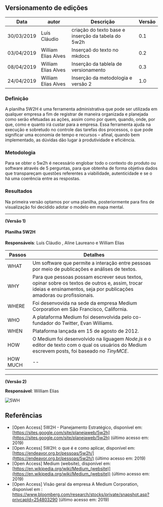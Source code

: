 ## Versionamento de edições
| Data           | autor                | Descrição                           |Versão|
|----------------|----------------------|-------------------------------------|------|
|   30/03/2019   | Luís Cláudio         | criação do texto base e inserção da tabela do 5w2h |0.1|
|   03/04/2019   | William Elias Alves  | Inserçaõ do texto no mkdocs         |  0.2 |  
|   08/04/2019   | William Elias Alves  | Inserção da tablela de versionamento         |  0.3 |  
|   24/04/2019   | William Elias Alves  | Inserção da metodologia e versão 2      |  1.0 |  


### Definição

A planilha 5W2H é uma ferramenta administrativa que pode ser utilizada em qualquer empresa a fim de registrar de maneira organizada e planejada como serão efetuadas as ações, assim como por quem, quando, onde, por que, como e quanto irá custar para a empresa. Essa ferramenta ajuda na execução e sobretudo no controle das tarefas dos processos, o que pode significar uma economia de tempo e recursos – afinal, quando bem implementado, as dúvidas dão lugar à produtividade e eficiência.

### Metodologia 

Para se obter o 5w2h é necessário englobar todo o contexto do produto ou software através de 5 perguntas, para que obtenha de forma objetiva dados que transpareçam questões referentes a viabilidade, autenticidade e se o há uma coerência entre as respostas.

### Resultados 

Na primeira versão optamos por uma planilha, posteriormente para fins de visualização foi decidido adotar o modelo em mapa mental.
***

**(Versão 1)**
#### Planilha 5W2H

**Responsáveis**: Luís Cláudio , Aline Laureano e William Elias

Passos  | Detalhes
--------- | ------
WHAT | Um software que permite a interação entre pessoas por meio de publicações e análises de textos.
WHY| Para que pessoas possam escrever seus textos, opinar sobre os textos de outros e, assim, trocar ideias e ensinamentos, seja por publicações amadoras ou profissionais.
WHERE | Foi desenvovida na sede da empresa Medium Corporation em São Francisco, California.
WHO | A plataforma Medium foi desenvolvida pelo co-fundador do Twitter, Evan Williams.
WHEN | Plataforma lançada em 15 de agosto de 2012.
HOW | O Medium foi desenvolvido na liguagem *Node.js* e o editor de texto com o qual os usuários do Medium escrevem posts, foi baseado no *TinyMCE*.
HOW MUCH | --


***

**(Versão 2)**

**Responsável**: William Elias

![5WH](../5wh/5wh.jpg)

## Referências

- [Open Access] 5W2H - Planejamento Estratégico, disponível em: [https://sites.google.com/site/planejaweb/5w2h](https://sites.google.com/site/planejaweb/5w2h) (último acesso em: 2019)
- [Open Access] 5W2H: o que é e como aplicar, disponível em: [https://endeavor.org.br/pessoas/5w2h/](https://endeavor.org.br/pessoas/5w2h/) (último acesso em: 2019)
- [Open Access] Medium (website), disponível em: [https://en.wikipedia.org/wiki/Medium_(website)](https://en.wikipedia.org/wiki/Medium_(website)) (último acesso em: 2019)
- [Open Access] Visão geral da empresa A Medium Corporation, disponível em :  https://www.bloomberg.com/research/stocks/private/snapshot.asp?privcapId=254803290 (último acesso em: 2019)